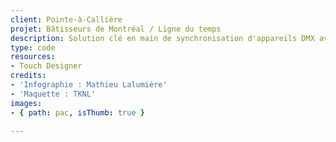 ```yaml
---
client: Pointe-à-Callière
projet: Bâtisseurs de Montréal / Ligne du temps
description: Solution clé en main de synchronisation d'appareils DMX avec une projection 2 écrans avec mapping.
type: code
resources: 
- Touch Designer
credits: 
- 'Infographie : Mathieu Lalumière'
- 'Maquette : TKNL'
images:
- { path: pac, isThumb: true }

---
```

